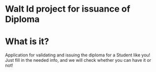 Walt Id project for issuance of Diploma
==========================

# What is it?

Application for validating and issuing the diploma for a Student like you! Just fill in the needed info, and we will check whether you can have it or not!

